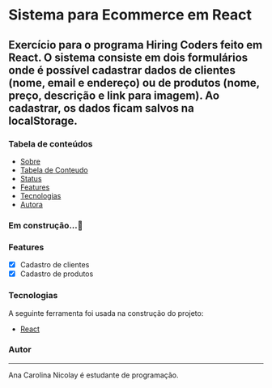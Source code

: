 # Sistema para Ecommerce em React
## Exercício para o programa Hiring Coders feito em React. O sistema consiste em dois formulários onde é possível cadastrar dados de clientes (nome, email e endereço) ou de produtos (nome, preço, descrição e link para imagem). Ao cadastrar, os dados ficam salvos na localStorage.


### Tabela de conteúdos
<!--ts-->
   * [Sobre](#sobre)
   * [Tabela de Conteudo](#tabela-de-conteudo)
   * [Status](#status)
   * [Features](#features)
   * [Tecnologias](#tecnologias)
   * [Autora](#autora)
<!--te-->

###	Em construção...🚧

### Features

- [x] Cadastro de clientes
- [x] Cadastro de produtos

### Tecnologias

A seguinte ferramenta foi usada na construção do projeto:

- [React](https://pt-br.reactjs.org/)

### Autor
___
Ana Carolina Nicolay é estudante de programação. 